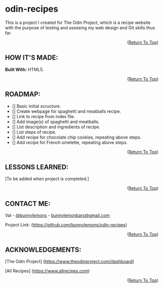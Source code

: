 # odin-recipes

This is a project I created for The Odin Project, which is a recipe website with the purpose of testing and assesing my
web design and Git skills thus far.

<p align="right">(<a href=#readme-top>Return To Top</a>)</p>

## HOW IT'S MADE:

**Built With:** HTML5.

<p align="right">(<a href=#readme-top>Return To Top</a>)</p>

## ROADMAP:

- [] Basic initial scructure.
- [] Create webpage for spaghetti and meatballs recipe.
- [] Link to recipe from index file.
- [] Add image(s) of spaghetti and meatballs.
- [] List description and ingredients of recipe.
- [] List steps of recipe.
- [] Add recipe for chocolate chip cookies, repeating above steps.
- [] Add recipe for French omelette, repeating above steps.

<p align="right">(<a href=#readme-top>Return To Top</a>)</p>

## LESSONS LEARNED:

[To be added when project is completed.]

<p align="right">(<a href=#readme-top>Return To Top</a>)</p>

## CONTACT ME:

Val - [@bunnylemons](https://twitter.com/bunnylemons) - bunnylemonbars@gmail.com

Project Link: (https://github.com/bunnylemons/odin-recipes)

<p align="right">(<a href=#readme-top>Return To Top</a>)</p>

## ACKNOWLEDGEMENTS:

[The Odin Project] (https://www.theodinproject.com/dashboard)

[All Recipes] (https://www.allrecipes.com)

<p align="right">(<a href=#readme-top>Return To Top</a>)</p>